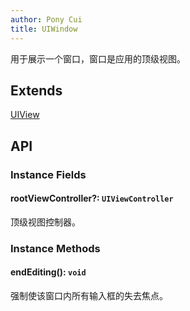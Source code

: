 ```yaml
---
author: Pony Cui
title: UIWindow
---
```


用于展示一个窗口，窗口是应用的顶级视图。

## Extends

[UIView](./api-uikit-uiview.md)

## API

### Instance Fields

#### rootViewController?: `UIViewController`
顶级视图控制器。

### Instance Methods

#### endEditing(): `void`
强制使该窗口内所有输入框的失去焦点。